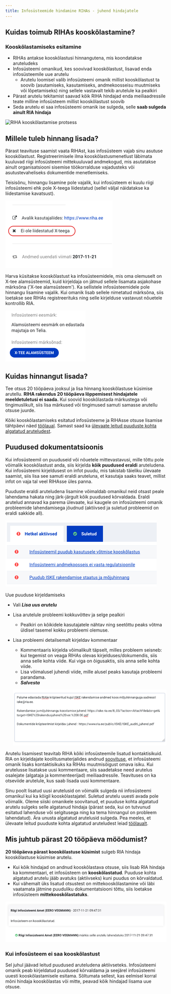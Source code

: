 ```yaml
---
title: Infosüsteemide hindamine RIHAs - juhend hindajatele
---
```


## Kuidas toimub RIHAs kooskõlastamine?

### Kooskõlastamiseks esitamine
- RIHAs antakse kooskõlastusi hinnangutena, mis koondatakse aruteludeks
- Infosüsteemi omanikud, kes soovivad kooskõlastust, lisavad enda infosüsteemile uue arutelu
  - Arutelu loomisel valib infosüsteemi omanik millist kooskõlastust ta soovib (asutamiseks, kasutamiseks, andmekoosseisu muutmiseks või lõpetamiseks) ning sellele vastavalt tekib arutelule ka pealkiri
- Pärast arutelu tekitamist saavad kõik RIHA hindajad enda meiliaadressile teate milline infosüsteem millist kooskõlastust soovib
- Seda arutelu ei saa infosüsteemi omanik ise sulgeda, selle **saab sulgeda ainult RIA hindaja**

![RIHA kooskõlastamise protsess](assets/images/data/RIHAs-kooskõlastamine.png "RIHAs kooskõlastamine")

## Millele tuleb hinnang lisada?
Pärast teavituse saamist vaata RIHAst, kas infosüsteem vajab sinu asutuse kooskõlastust. Registreerimisele ilma kooskõlastusmenetlust läbimata kuuluvad riigi infosüsteemi mittekuuluvad andmekogud, mis asutatakse ainult organisatsiooni sisemise töökorralduse vajadusteks või asutustevaheliseks dokumentide menetlemiseks.

Teisisõnu, hinnangu lisamine pole vajalik, kui infosüsteem ei kuulu riigi infosüsteemi ehk pole X-teega liidestatud (sellel väljal näidatakse ka liidestamise kavatsust).

  ![X-teega liidestamata](assets/images/data/not-x-tee.png "Riigi infosüsteemi mitte kuuluv süsteem")

Harva küsitakse kooskõlastust ka infosüsteemidele, mis oma olemuselt on X-tee alamsüsteemid, kuid kirjeldaja on jätnud sellele lisamata asjakohase märksõna ('X-tee alamsüsteem'). Ka sellistele infosüsteemidele pole hinnangu lisamine vajalik. Kui omanik lisab sellele nimetatud märksõna, siis loetakse see RIHAs registreerituks ning selle kirjelduse vastavust nõuetele kontrollib RIA.

  ![X-tee alamsüsteem](assets/images/data/subsystem.png "X-tee alamsüsteem")

## Kuidas hinnangut lisada?
Tee otsus 20 tööpäeva jooksul ja lisa hinnang kooskõlastuse küsimise arutellu. **RIHA rakendus 20 tööpäeva lõppemisest hindajatele meeldetuletusi ei saada.** Kui soovid kooskõlastada märkustega või tingimuslikult, siis lisa märkused või tingimused samuti samasse arutellu otsuse juurde.

Kõiki kooskõlastamiseks esitatud infosüsteeme ja RIHAsse otsuse lisamise tähtpäevi näed [töölaual](https://www.riha.ee/Hinda). Samast saad ka [ülevaate leitud puuduste kohta algatatud aruteludest](https://www.riha.ee/Hinda#aktiivsed-arutelud).

## Puudused dokumentatsioonis
Kui infosüsteemil on puuduseid või nõuetele mittevastavusi, mille tõttu pole võimalik kooskõlastust anda, siis kirjelda **kõik puudused eraldi** aruteludena. Kui infosüsteemi kirjeldusest on infot puudu, mis takistab täieliku ülevaate saamist, siis lisa see samuti eraldi aruteluna, et kasutaja saaks teavet, millist infot on vaja tal veel RIHAsse üles panna.

Puuduste eraldi aruteludena lisamine võimaldab omanikul neid otsast peale lahendama hakata ning järk-järgult kõik puudused kõrvaldada. Eraldi arutelud annavad ka parema ülevaate, kui kaugele on infosüsteemi omanik probleemide lahendamisega jõudnud (aktiivsed ja suletud probleemid on eraldi sakkide all).

![Hindajate tagasiside koondvaade](assets/images/data/issues-list.png "Hindajate tagasiside koondvaade")

Uue puuduse kirjeldamiseks
- Vali _**Lisa uus arutelu**_
- Lisa arutelule probleemi kokkuvõttev ja selge pealkiri
  - Pealkiri on kõikidele kasutajatele nähtav ning seetõttu peaks võtma üldisel tasemel kokku probleemi olemuse.
- Lisa probleemi detailsemalt kirjeldav kommentaar
  - Kommentaaris kirjelda võimalikult täpselt, milles probleem seisneb: kui tegemist on veaga RIHAs olevas kirjelduses/dokumendis, siis anna selle kohta viide. Kui viga on õigusaktis, siis anna selle kohta viide.
  - Lisa võimalusel juhendi viide, mille alusel peaks kasutaja probleemi parandama.
  - _**Salvesta**_

  ![Arutelu lisamine](assets/images/data/new-issue.png "Uue arutelu lisamine")

Arutelu lisamisest teavitab RIHA kõiki infosüsteemile lisatud kontaktisikuid. RIA on kirjeldajate koolitusmaterjalides andnud [soovituse](https://moodle.ria.ee/mod/page/view.php?id=665), et infosüsteemi omanik lisaks kontaktisikuks ka RIHAs muutmisõigust omava isiku. Kui arutelusse lisatakse uusi kommentaare, siis saadetakse need arutelus osalejate (algataja ja kommenteerijad) meiliaadressile. Teavituses on ka otseviide arutelule, kus saab lisada uusi kommentaare.

Sinu poolt lisatud uusi arutelusid on võimalik sulgeda nii infosüsteemi omanikul kui ka kõigil kooskõlastajatel. Suletud arutelu uuesti avada pole võimalik. Oleme siiski omanikele soovitanud, et puuduse kohta algatatud arutelu sulgeks selle algatanud hindaja (pärast seda, kui on tutvunud esitatud lahenduse või selgitusega ning ka tema hinnangul on probleem lahendatud). Ära unusta algatatud arutelusid sulgeda. Pea meeles, et ülevaate leitud puuduste kohta algatatud aruteludest leiad [töölaualt](https://www.riha.ee/Hinda#aktiivsed-arutelud).

## Mis juhtub pärast 20 tööpäeva möödumist?
**20 tööpäeva pärast kooskõlastuse küsimist** sulgeb RIA hindaja kooskõlastuse küsimise arutelu.
  - Kui kõik hindajad on andnud kooskõlastava otsuse, siis lisab RIA hindaja ka kommentaari, et infosüsteem on **kooskõlastatud**. Puuduse kohta algatatud arutelu jääb avatuks (aktiivseks) kuni puudus on kõrvaldatud.
  - Kui vähemalt üks lisatud otsustest on mittekooskõlastamine või läbi vaatamata jätmine puuduliku dokumentatsiooni tõttu, siis loetakse infosüsteem **mittekooskõlastatuks**.
  
![Kooskõlastamise koondotsus](assets/images/data/approved-system.png "Kooskõlastamise koondotsus")

### Kui infosüsteem ei saa kooskõlastust
Sel juhul jäävad leitud puudused aruteludena aktiivseteks. Infosüsteemi omanik peab kirjeldatud puudused kõrvaldama ja seejärel infosüsteemi uuesti kooskõlastamisele esitama. Sõltumata sellest, kas eelmisel korral mõni hindaja kooskõlastas või mitte, peavad kõik hindajad lisama uue otsuse.


